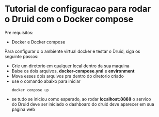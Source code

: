 # Tutorial de configuracao para rodar o Druid com o Docker compose

Pre requisitos:
  - Docker e Docker compose 

Para configurar o o ambiente virtual docker e testar o Druid,
siga os seguinte passos:

  - Crie um diretorio em qualquer local dentro da sua maquina
  - Baixe os dois arquivos, **docker-compose.yml** e **environment**
  - Mova esses dois arquivos pra dentro do diretorio criado
  - use o comando abaixo para iniciar
    ~~~
    docker compose up
    ~~~
  - se tudo se iniciou como esperado, ao rodar **localhost:8888** o servico do Druid deve ser iniciado o dashboard do druid deve aparecer em sua pagina web
